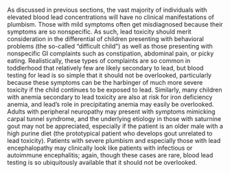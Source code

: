 As discussed in previous sections, the vast majority of individuals with elevated blood lead concentrations will have no clinical manifestations of plumbism. Those with mild symptoms often get misdiagnosed because their symptoms are so nonspecific. As such, lead toxicity should merit consideration in the differential of children presenting with behavioral problems (the so-called “difficult child”) as well as those presenting with nonspecific GI complaints such as constipation, abdominal pain, or picky eating. Realistically, these types of complaints are so common in toddlerhood that relatively few are likely secondary to lead, but blood testing for lead is so simple that it should not be overlooked, particularly because these symptoms can be the harbinger of much more severe toxicity if the child continues to be exposed to lead. Similarly, many children with anemia secondary to lead toxicity are also at risk for iron deficiency anemia, and lead’s role in precipitating anemia may easily be overlooked. Adults with peripheral neuropathy may present with symptoms mimicking carpal tunnel syndrome, and the underlying etiology in those with saturnine gout may not be appreciated, especially if the patient is an older male with a high purine diet (the prototypical patient who develops gout unrelated to lead toxicity). Patients with severe plumbism and especially those with lead encephalopathy may clinically look like patients with infectious or autoimmune encephalitis; again, though these cases are rare, blood lead testing is so ubiquitously available that it should not be overlooked.